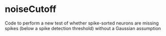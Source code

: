 # noiseCutoff
Code to perform a new test of whether spike-sorted neurons are missing spikes (below a spike detection threshold) without a Gaussian assumption
